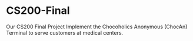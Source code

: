 # CS200-Final

Our CS200 Final Project
Implement the Chocoholics Anonymous (ChocAn) Terminal to serve customers at medical centers.
